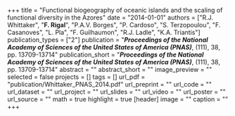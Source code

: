 +++
title = "Functional biogeography of oceanic islands and the scaling of functional diversity in the Azores"
date = "2014-01-01"
authors = ["R.J. Whittaker", "**F. Rigal**", "P.A.V. Borges", "P. Cardoso", "S. Terzopoulou", "F. Casanoves", "L. Pla", "F. Guilhaumon", "R.J. Ladle", "K.A. Triantis"]
publication_types = ["2"]
publication = "**_Proceedings of the National Academy of Sciences of the United States of America (PNAS)_**, (111), 38, pp. 13709-13714"
publication_short = "**_Proceedings of the National Academy of Sciences of the United States of America (PNAS)_**, (111), 38, pp. 13709-13714"
abstract = ""
abstract_short = ""
image_preview = ""
selected = false
projects = []
tags = []
url_pdf = "publication/Whittaker_PNAS_2014.pdf"
url_preprint = ""
url_code = ""
url_dataset = ""
url_project = ""
url_slides = ""
url_video = ""
url_poster = ""
url_source = ""
math = true
highlight = true
[header]
image = ""
caption = ""
+++
